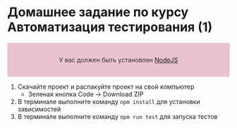# Домашнее задание по курсу Автоматизация тестирования (1)

<div style="background-color: #e8c3cf; color: #333; text-align:center; vertical-align: middle; padding:30px 0;">
У вас должен быть установлен <a href="[NodeJS](https://nodejs.org/ru/)">NodeJS</a>
</div>

1. Скачайте проект и распакуйте проект на свой компьютер
   - Зеленая кнопка Code -> Download ZIP
2. В терминале выполните команду `npm install` для установки зависимостей
3. В терминале выполните команду `npm run test` для запуска тестов